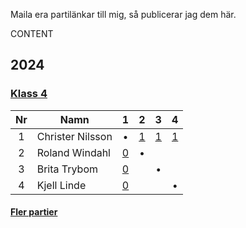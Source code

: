 Maila era partilänkar till mig, så publicerar jag dem här.  

CONTENT

## 2024

### [Klass 4](https://member.schack.se/ShowTournamentServlet?id=13633)

Nr|Namn|1|2|3|4
:-:|----|:--:|:--:|:--:|:--:
1|Christer Nilsson|•|[1](LICHESS/study/pYjvo5dL/yw4fL9Ow)|[1](LICHESS/study/pYjvo5dL/albYqV3T)|[1](LICHESS/study/pYjvo5dL/lggFnOo1)
2|Roland Windahl|[0](LICHESS/study/pYjvo5dL/yw4fL9Ow)|•||
3|Brita Trybom|[0](LICHESS/study/pYjvo5dL/albYqV3T)||•|
4|Kjell Linde|[0](LICHESS/study/pYjvo5dL/lggFnOo1)|||•

#### [Fler partier](SENIOR/htmfiler/partier.htm)
